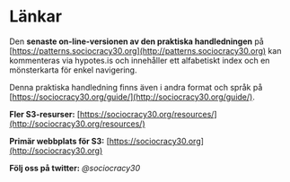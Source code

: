 # Länkar

Den **senaste on-line-versionen av den praktiska handledningen** på [https://patterns.sociocracy30.org](http://patterns.sociocracy30.org) kan kommenteras via hypotes.is och innehåller ett alfabetiskt index och en mönsterkarta för enkel navigering.

Denna praktiska handledning finns även i andra format och språk på [https://sociocracy30.org/guide/](http://sociocracy30.org/guide/).

**Fler S3-resurser:** [https://sociocracy30.org/resources/](http://sociocracy30.org/resources/)

**Primär webbplats för S3:** [https://sociocracy30.org](http://sociocracy30.org)

**Följ oss på twitter:** *@sociocracy30*